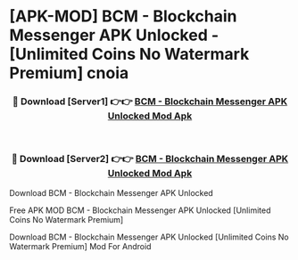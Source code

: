# [APK-MOD] BCM - Blockchain Messenger APK Unlocked - [Unlimited Coins No Watermark Premium] cnoia



<div align="center">
<h3>🔴 Download [Server1] 👉👉 <a href="https://momento.my/?title=BCM_-_Blockchain_Messenger_APK_Unlocked">BCM - Blockchain Messenger APK Unlocked Mod Apk</a></h3><br>

<h3>🔴 Download [Server2] 👉👉 <a href="https://momento.my/?title=BCM_-_Blockchain_Messenger_APK_Unlocked">BCM - Blockchain Messenger APK Unlocked Mod Apk</a></h3>
</div>



Download BCM - Blockchain Messenger APK Unlocked 

Free APK MOD BCM - Blockchain Messenger APK Unlocked [Unlimited Coins No Watermark Premium]

Download BCM - Blockchain Messenger APK Unlocked [Unlimited Coins No Watermark Premium] Mod For Android
